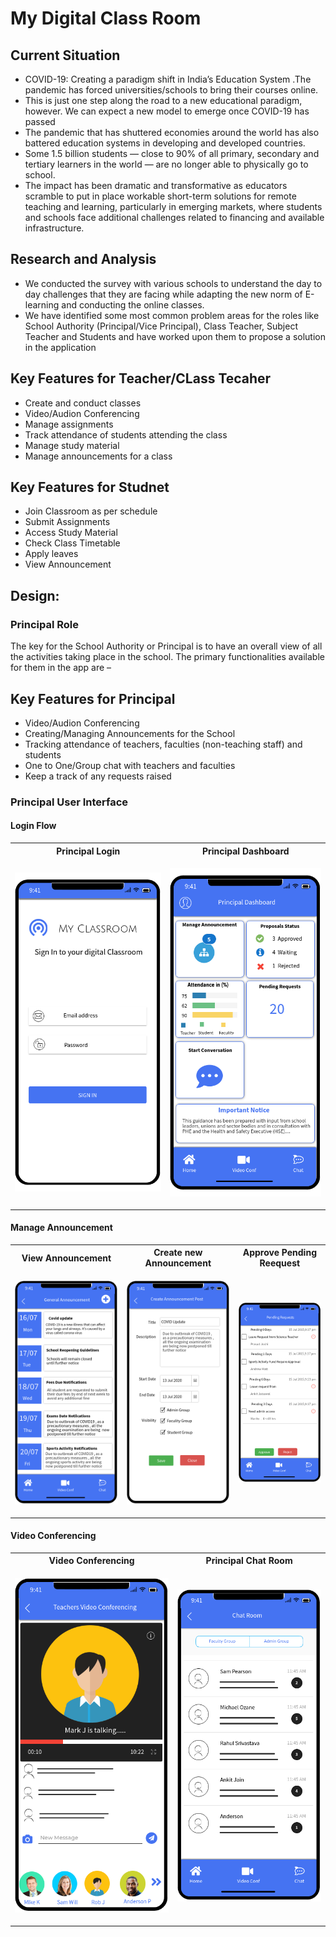 # My Digital Class Room



## Current Situation 
- COVID-19: Creating a paradigm shift in India’s Education System .The pandemic has forced universities/schools to bring their courses online.
- This is just one step along the road to a new educational paradigm, however. We can expect a new model to emerge once COVID-19 has passed
- The pandemic that has shuttered economies around the world has also battered education systems in developing and developed countries.
- Some 1.5 billion students — close to 90% of all primary, secondary and tertiary learners in the world — are no longer able to physically go to school.
- The impact has been dramatic and transformative as educators scramble to put in place workable short-term solutions for remote teaching and learning, particularly in emerging markets, where students and schools face additional challenges related to financing and available infrastructure.

##  Research and Analysis
- We conducted the survey with various schools to understand the day to day challenges that they are facing while adapting the new norm of E-learning and conducting the online classes. 
- We have identified some most common problem areas for the roles like School Authority (Principal/Vice Principal), Class Teacher, Subject Teacher and Students and have worked upon them to propose a solution in the application


##  Key Features for Teacher/CLass Tecaher

-	Create and conduct classes
-	Video/Audion Conferencing
-	Manage assignments 
-	Track attendance of students attending the class
-	Manage study material
-	Manage announcements for a class

##  Key Features for Studnet

-	Join Classroom as per schedule
-	Submit Assignments
-	Access Study Material
-	Check Class Timetable
-	Apply leaves
-	View Announcement

## Design:
 ### Principal Role
 The key for the School Authority or Principal is to have an overall view of all the activities taking place in the school. The primary functionalities available for them in the app are –
##  Key Features for Principal
-	Video/Audion Conferencing
- Creating/Managing Announcements for the School
-	Tracking attendance of teachers, faculties (non-teaching staff) and students
-	One to One/Group chat with teachers and faculties
-	Keep a track of any requests raised

 ### Principal User Interface

#### Login Flow

 <table>
 <th>Principal Login</th>
  <th>Principal Dashboard</th>
 <tr>
   <td>
  
   ![](/images/Login_Page_-_Principal.png)
   </td>
  <td>
   
 ![](/images/Dashboard_-_Principal.png)
   
   </td>
</tr>
</table>

#### Manage Announcement 
 <table>
 <th>View Announcement</th>
 <th>Create new Announcement</th>
  <th>Approve Pending Reequest</th>

 <tr>
   <td>
  
   ![](/images/View_Announcements_-_Principal.png)
   </td>
  <td>
   
 ![](/images/Create_Announcement_-_Teacher.png)
   
   </td>
     <td>
   
 ![](/images/Approve_leaves_-_Teacher.png)
   
   </td>
</tr>
</table>

#### Video Conferencing
 <table>
 <th>Video Conferencing</th>
 <th>Principal Chat Room</th>
 <tr>
   <td>
  
   ![](/images/Video_conf.png)
   
  </td>
 <td>
  
   ![](/images/Chat_Room_-_Principal.png)
   
  </td>
</tr>
</table>

